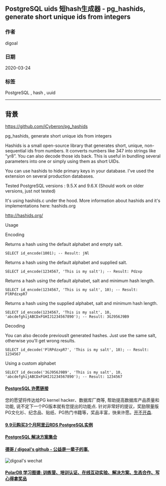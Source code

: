 ## PostgreSQL uids 短hash生成器 - pg_hashids, generate short unique ids from integers  
                                                
### 作者                                                                                                                
digoal                                                                                                                                                         
                                                                  
### 日期                                                                                                                                                         
2020-03-24                                                                                                                                                     
                                                                                                                                                         
### 标签                                                                                                                                                         
PostgreSQL , hash , uuid                
                                                             
----                                                       
                                                                  
## 背景       
https://github.com/iCyberon/pg_hashids  
  
pg_hashids, generate short unique ids from integers  
  
Hashids is a small open-source library that generates short, unique, non-sequential ids from numbers. It converts numbers like 347 into strings like “yr8”. You can also decode those ids back. This is useful in bundling several parameters into one or simply using them as short UIDs.  
  
You can use hashids to hide primary keys in your database. I've used the extension on several production databases.  
  
Tested PostgreSQL versions : 9.5.X and 9.6.X (Should work on older versions, just not tested)  
  
It's using hashids.c under the hood. More information about hashids and it's implementations here: hashids.org  
      
http://hashids.org/  
  
Usage  
  
Encoding  
  
Returns a hash using the default alphabet and empty salt.  
  
```  
SELECT id_encode(1001); -- Result: jNl  
```  
  
Returns a hash using the default alphabet and supplied salt.  
  
```  
SELECT id_encode(1234567, 'This is my salt'); -- Result: Pdzxp  
```  
  
Returns a hash using the default alphabet, salt and minimum hash length.  
  
```  
SELECT id_encode(1234567, 'This is my salt', 10); -- Result: PlRPdzxpR7  
```  
  
Returns a hash using the supplied alphabet, salt and minimum hash length.  
  
```  
SELECT id_encode(1234567, 'This is my salt', 10, 'abcdefghijABCDxFGHIJ1234567890'); -- Result: 3GJ956J9B9  
```  
  
Decoding  
  
You can also decode previouslt generated hashes. Just use the same salt, otherwise you'll get wrong results.  
  
```  
SELECT id_decode('PlRPdzxpR7', 'This is my salt', 10); -- Result: 1234567  
```  
  
Using a custom alphabet  
  
```  
SELECT id_decode('3GJ956J9B9', 'This is my salt', 10, 'abcdefghijABCDxFGHIJ1234567890'); -- Result: 1234567  
```  
  
  
  
  
  
  
  
  
  
  
  
  
  
  
  
  
  
  
  
  
  
  
  
  
  
  
  
  
  
  
  
  
  
  
  
  
  
  
  
  
  
  
  
  
  
  
  
  
  
  
  
  
  
  
#### [PostgreSQL 许愿链接](https://github.com/digoal/blog/issues/76 "269ac3d1c492e938c0191101c7238216")
您的愿望将传达给PG kernel hacker、数据库厂商等, 帮助提高数据库产品质量和功能, 说不定下一个PG版本就有您提出的功能点. 针对非常好的提议，奖励限量版PG文化衫、纪念品、贴纸、PG热门书籍等，奖品丰富，快来许愿。[开不开森](https://github.com/digoal/blog/issues/76 "269ac3d1c492e938c0191101c7238216").  
  
  
#### [9.9元购买3个月阿里云RDS PostgreSQL实例](https://www.aliyun.com/database/postgresqlactivity "57258f76c37864c6e6d23383d05714ea")
  
  
#### [PostgreSQL 解决方案集合](https://yq.aliyun.com/topic/118 "40cff096e9ed7122c512b35d8561d9c8")
  
  
#### [德哥 / digoal's github - 公益是一辈子的事.](https://github.com/digoal/blog/blob/master/README.md "22709685feb7cab07d30f30387f0a9ae")
  
  
![digoal's wechat](../pic/digoal_weixin.jpg "f7ad92eeba24523fd47a6e1a0e691b59")
  
  
#### [PolarDB 学习图谱: 训练营、培训认证、在线互动实验、解决方案、生态合作、写心得拿奖品](https://www.aliyun.com/database/openpolardb/activity "8642f60e04ed0c814bf9cb9677976bd4")
  
